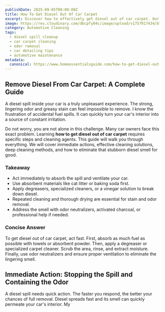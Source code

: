 ```yaml
---
publishDate: 2025-09-05T00:00:00Z
title: How To Get Diesel Out Of Car Carpet
excerpt: Discover how to effectively get diesel out of car carpet. Our guide covers immediate steps, cleaning solutions, and odor removal techniques for a fresh car interior.
image: https://res.cloudinary.com/dbcpfy04c/image/upload/v1757017434/blog_image_1757017434_flooxt.webp
category: Automotive Cleaning
tags:
  - diesel spill cleanup
  - car carpet cleaning
  - odor removal
  - car detailing tips
  - automotive maintenance
metadata:
  canonical: https://www.homeessentialsguide.com/how-to-get-diesel-out-of-car-carpet
---
```


## Remove Diesel From Car Carpet: A Complete Guide

A diesel spill inside your car is a truly unpleasant experience. The strong, lingering odor and greasy stain can feel impossible to remove. I know the frustration of accidental fuel spills. It can quickly turn your car's interior into a source of constant irritation.

Do not worry, you are not alone in this challenge. Many car owners face this exact problem. Learning **how to get diesel out of car carpet** requires specific steps and cleaning agents. This guide will walk you through everything. We will cover immediate actions, effective cleaning solutions, deep cleaning methods, and how to eliminate that stubborn diesel smell for good.

### Takeaway

*   Act immediately to absorb the spill and ventilate your car.
*   Use absorbent materials like cat litter or baking soda first.
*   Apply degreasers, specialized cleaners, or a vinegar solution to break down diesel.
*   Repeated cleaning and thorough drying are essential for stain and odor removal.
*   Address the smell with odor neutralizers, activated charcoal, or professional help if needed.

### Concise Answer

To get diesel out of car carpet, act fast. First, absorb as much fuel as possible with towels or absorbent powder. Then, apply a degreaser or specialized carpet cleaner. Scrub the area, rinse, and extract moisture. Finally, use odor neutralizers and ensure proper ventilation to eliminate the lingering smell.

## Immediate Action: Stopping the Spill and Containing the Odor

A diesel spill needs quick action. The faster you respond, the better your chances of full removal. Diesel spreads fast and its smell can quickly permeate your car's interior. My